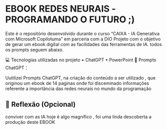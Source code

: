 # EBOOK REDES NEURAIS -PROGRAMANDO O FUTURO  ;)

Este é o repositório desenvolvido durante o curso  “CAIXA - IA Generativa com Microsoft Copilotuma” em parceria com a DIO
Projeto com o objetivo de gerar um ebook digital com as facilidades das ferramentas de IA. todos os prompts seguem abaixo.


💻 Tecnologias utilizadas no projeto
•	ChatGPT
•	PowerPoint
🧠 Prompts
ChatGPT：

Uutilizei Prompts ChatGPT, na criação do conteúdo a ser utilizado , que originou um ebook de 14 paginas onde foi disceminado informações referente a importância das redes neurais no mundo da programação 


## 💭 Reflexão (Opcional)
conviver com as IA hoje é algo magnífico , foi uma linda descoberta a produção deste EBOOK
